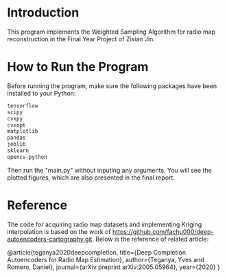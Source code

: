 # Introduction
This program implements the Weighted Sampling Algorithm for radio map reconstruction in the Final Year Project of Zixian Jin.

# How to Run the Program
Before running the program, make sure the following packages have been installed to your Python:
```bash
tensorflow
scipy
cvxpy
cvxopt
matplotlib
pandas
joblib
sklearn
opencv-python
```

Then run the "main.py" without inputing any arguments. You will see the plotted figures, which are also presented in the final report.


# Reference
The code for acquiring radio map datasets and implementing Kriging interpolation is based on the work of https://github.com/fachu000/deep-autoencoders-cartography.git. Below is the reference of related article:

@article{teganya2020deepcompletion,
  title={Deep Completion Autoencoders for Radio Map Estimation},
  author={Teganya, Yves and Romero, Daniel},
  journal={arXiv preprint arXiv:2005.05964},
  year={2020}
}


